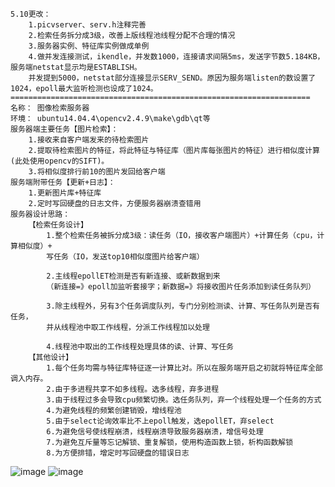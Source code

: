 	5.10更改：
		1.picvserver、serv.h注释完善
		2.检索任务拆分成3级，改善上版线程池线程分配不合理的情况
		3.服务器实例、特征库实例做成单例
		4.做并发连接测试，ikendle，并发数1000，连接请求间隔5ms，发送字节数5.184KB，服务端netstat显示均是ESTABLISH。
		并发提到5000，netstat部分连接显示SERV_SEND。原因为服务端listen的数设置了1024，epoll最大监听检测也设成了1024。
	===================================================================
	名称：	图像检索服务器
	环境：	ubuntu14.04.4\opencv2.4.9\make\gdb\qt等
	服务器端主要任务【图片检索】：
		1.接收来自客户端发来的待检索图片
		2.提取待检索图片的特征，将此特征与特征库（图片库每张图片的特征）进行相似度计算(此处使用opencv的SIFT)。
		3.将相似度排行前10的图片发回给客户端
	服务端附带任务【更新+日志】：
		1.更新图片库+特征库
		2.定时写回硬盘的日志文件，方便服务器崩溃查错用
	服务器设计思路：
		【检索任务设计】			
			1.整个检索任务被拆分成3级：读任务（IO，接收客户端图片）+计算任务（cpu，计算相似度）+
			写任务（IO，发送top10相似度图片给客户端）
			
			2.主线程epollET检测是否有新连接、或新数据到来
			（新连接=》epoll加监听套接字；新数据=》将接收图片任务添加到读任务队列）
			
			3.除主线程外，另有3个任务调度队列，专门分别检测读、计算、写任务队列是否有任务，
			并从线程池中取工作线程，分派工作线程加以处理
			
			4.线程池中取出的工作线程处理具体的读、计算、写任务
		【其他设计】
			1.每个任务均需与特征库特征逐一计算比对。所以在服务端开启之初就将特征库全部调入内存。
			2.由于多进程共享不如多线程。选多线程，弃多进程
			3.由于线程过多会导致cpu频繁切换。选任务队列，弃一个线程处理一个任务的方式
			4.为避免线程的频繁创建销毁，增线程池
			5.由于select论询效率比不上epoll触发，选epollET，弃select
			6.为避免信号使线程崩溃，线程崩溃导致服务器崩溃，增信号处理
			7.为避免互斥量等忘记解锁、重复解锁，使用构造函数上锁，析构函数解锁
			8.为方便排错，增定时写回硬盘的错误日志

![image](https://github.com/tangsancai/imageserver/blob/master/result/result.jpg)
![image](https://github.com/tangsancai/imageserver/blob/master/result/result2.jpg)





